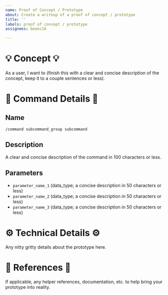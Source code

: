 ```yaml
---
name: Proof of Concept / Prototype
about: Create a writeup of a proof of concept / prototype
title: ''
labels: proof of concept / prototype
assignees: beanc16

---
```


# 💡 Concept 💡
As a user, I want to (finish this with a clear and concise description of the concept, keep it to a couple sentences or less).

# 🤖 Command Details 🤖
## Name
`/command subcommand_group subcommand`

## Description
A clear and concise description of the command in 100 characters or less.

## Parameters
- `parameter_name_1` (data_type; a concise description in 50 characters or less)
- `parameter_name_2` (data_type; a concise description in 50 characters or less)
- `parameter_name_3` (data_type; a concise description in 50 characters or less)

# ⚙️ Technical Details ⚙️
Any nitty gritty details about the prototype here.

# 📙 References 📙
If applicable, any helper references, documentation, etc. to help bring your prototype into reality.
